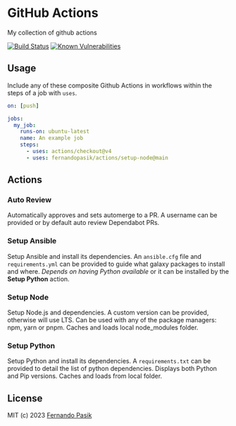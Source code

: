 # GitHub Actions

My collection of github actions

<!-- BADGES - START -->

[![Build Status](https://github.com/fernandopasik/actions/actions/workflows/main.yml/badge.svg)](https://github.com/fernandopasik/actions/actions/workflows/main.yml 'Build Status')
[![Known Vulnerabilities](https://snyk.io/test/github/fernandopasik/actions/badge.svg?targetFile=package.json)](https://snyk.io/test/github/fernandopasik/actions?targetFile=package.json 'Known Vulnerabilities')

<!-- BADGES - END -->

## Usage

Include any of these composite Github Actions in workflows within the steps of a job with `uses`.

```yaml
on: [push]

jobs:
  my_job:
    runs-on: ubuntu-latest
    name: An example job
    steps:
      - uses: actions/checkout@v4
      - uses: fernandopasik/actions/setup-node@main
```

## Actions

### Auto Review

Automatically approves and sets automerge to a PR.
A username can be provided or by default auto review Dependabot PRs.

### Setup Ansible

Setup Ansible and install its dependencies.
An `ansible.cfg` file and `requirements.yml` can be provided to guide what galaxy packages to install and where.
_Depends on having Python available_ or it can be installed by the **Setup Python** action.

### Setup Node

Setup Node.js and dependencies. A custom version can be provided, otherwise will use LTS.
Can be used with any of the package managers: npm, yarn or pnpm.
Caches and loads local node_modules folder.

### Setup Python

Setup Python and install its dependencies.
A `requirements.txt` can be provided to detail the list of python dependencies.
Displays both Python and Pip versions. Caches and loads from local folder.

## License

MIT (c) 2023 [Fernando Pasik](https://fernandopasik.com)
